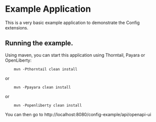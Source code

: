 # Example Application

This is a very basic example application to demonstrate the Config extensions.

## Running the example.

Using maven, you can start this application using Thorntail, Payara or OpenLiberty:

    
```
    mvn -Pthorntail clean install
```
or
```
    mvn -Ppayara clean install
```
or
```
    mvn -Popenliberty clean install
```

You can then go to http://localhost:8080/config-example/api/openapi-ui 
